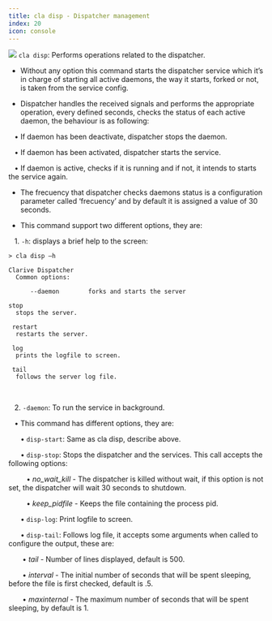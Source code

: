 ```yaml
---
title: cla disp - Dispatcher management
index: 20
icon: console
---
```


<img src="/static/images/icons/console.png" /> `cla disp`: Performs operations related to the dispatcher.

* Without any option this command starts the dispatcher service which it’s in charge of starting all active daemons, the way it starts, forked or not, is taken from the service config.

* Dispatcher handles the received signals and performs the appropriate operation, every defined seconds, checks the status of each active daemon, the behaviour is as following: <br />

&nbsp; &nbsp;• If daemon has been deactivate, dispatcher stops the daemon. <br />

&nbsp; &nbsp;• If daemon has been activated, dispatcher starts the service. <br />

&nbsp; &nbsp;• If daemon is active, checks if it is running and if not, it intends to starts the service again.


* The frecuency that dispatcher checks daemons status is a configuration parameter called ‘frecuency’ and by default it is assigned a value of 30 seconds.

* This command support two different options, they are:

&nbsp; &nbsp;1. `-h`: displays a brief help to the screen: <br />
       

    > cla disp –h

    Clarive Dispatcher
      Common options:

          --daemon        forks and starts the server

    stop
      stops the server.

     restart
      restarts the server.

     log
      prints the logfile to screen.

     tail
      follows the server log file.

 <br />

&nbsp; &nbsp;2. `-daemon`: To run the service in background.  <br />

&nbsp; &nbsp;• This command has different options, they are:  <br />

&nbsp; &nbsp;&nbsp; &nbsp;• `disp-start`: Same as cla disp, describe above.  <br />

&nbsp; &nbsp;&nbsp; &nbsp;• `disp-stop`:  Stops the dispatcher and the services.  This call accepts the following options: <br />

&nbsp; &nbsp;&nbsp; &nbsp;&nbsp; &nbsp;• *no_wait_kill* - The dispatcher is killed without wait, if this option is not set, the dispatcher will wait 30 seconds to shutdown. <br />

&nbsp; &nbsp;&nbsp; &nbsp;&nbsp; &nbsp;• *keep_pidfile* - Keeps the file containing the process pid.  <br />

&nbsp; &nbsp;&nbsp; &nbsp;• `disp-log`: Print logfile to screen.  <br />

&nbsp; &nbsp;&nbsp; &nbsp;• `disp-tail`: Follows log file, it accepts some arguments when called to configure the output, these are:  <br />

&nbsp;&nbsp;&nbsp;&nbsp;&nbsp; &nbsp;• *tail* - Number of lines displayed, default is 500. <br />

&nbsp;&nbsp;&nbsp;&nbsp;&nbsp; &nbsp;• *interval* - The initial number of seconds that will be spent sleeping, before the file is first checked, default is .5. <br /> 

&nbsp;&nbsp;&nbsp;&nbsp;&nbsp; &nbsp;• *maxinternal* - The maximum number of seconds that will be spent sleeping, by default is 1.



